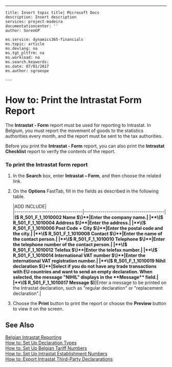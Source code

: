 ---
    title: Insert topic title| Microsoft Docs
    description: Insert description
    services: project-madeira
    documentationcenter: ''
    author: SorenGP

    ms.service: dynamics365-financials
    ms.topic: article
    ms.devlang: na
    ms.tgt_pltfrm: na
    ms.workload: na
    ms.search.keywords:
    ms.date: 07/01/2017
    ms.author: sgroespe

    ---
# How to: Print the Intrastat Form Report
The **Intrastat - Form** report must be used for reporting to Intrastat. In Belgium, you must report the movement of goods to the statistics authorities every month, and the report must be sent to the tax authorities.  
  
 Before you print the **Intrastat - Form** report, you can also print the **Intrastat Checklist** report to verify the contents of the report.  
  
### To print the Intrastat form report  
  
1.  In the **Search** box, enter **Intrastat – Form**, and then choose the related link.  
  
2.  On the **Options** FastTab, fill in the fields as described in the following table.  
  
    |ADD INCLUDE<!--[!INCLUDE[bp_tablefield](../../includes/bp_tabledescription_md.md)]-->|  
    |---------------------------------|---------------------------------------|  
    |**\($ R\_501\_F\_1\_1010002 Name $\)**|Enter the company name.|  
    |**\($ R\_501\_F\_1\_1010004 Address $\)**|Enter the address.|  
    |**\($ R\_501\_F\_1\_1010006 Post Code \+ City $\)**|Enter the postal code and the city.|  
    |**\($ R\_501\_F\_1\_1010008 Contact $\)**|Enter the name of the contact person.|  
    |**\($ R\_501\_F\_1\_1010010 Telephone $\)**|Enter the telephone number of the contact person.|  
    |**\($ R\_501\_F\_1\_1010012 Telefax $\)**|Enter the telefax number.|  
    |**\($ R\_501\_F\_1\_1010014 International VAT number $\)**|Enter the international VAT registration number.|  
    |**\($ R\_501\_F\_1\_1010019 Nihil declaration $\)**|Select if you do not have any trade transactions with EU countries and want to send an empty declaration. When selected, the message "NIHIL" displays in the **Message** field.|  
    |**\($ R\_501\_F\_1\_1010017 Message $\)**|Enter a message to be printed on the Intrastat declaration, such as "regular declaration" or "replacement declaration".|  
  
3.  Choose the **Print** button to print the report or choose the **Preview** button to view it on the screen.  
  
## See Also  
 [Belgian Intrastat Reporting](../belgian-intrastat-reporting.md)   
 [How to: Set Up Declaration Types](../how-to-set-up-declaration-types.md)   
 [How to: Set Up Belgian Tariff Numbers](../how-to-set-up-belgian-tariff-numbers.md)   
 [How to: Set Up Intrastat Establishment Numbers](../how-to-set-up-intrastat-establishment-numbers.md)   
 [How to: Export Intrastat Third-Party Declararations](../how-to-export-intrastat-third-party-declararations.md)